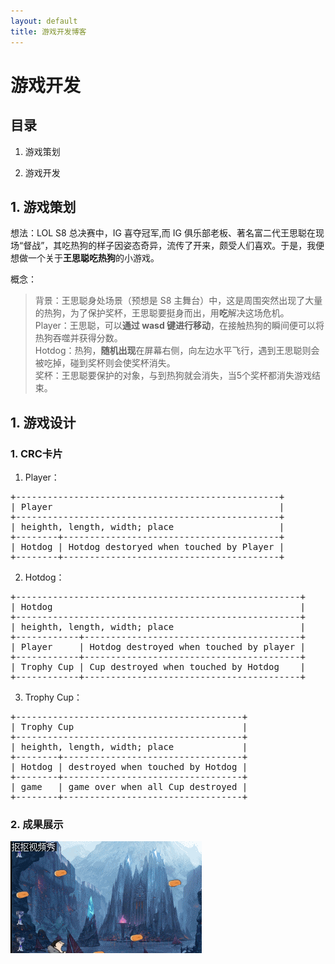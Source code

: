 ```yaml
---
layout: default
title: 游戏开发博客
---
```


# 游戏开发

## 目录

1. 游戏策划

2. 游戏开发

## 1. 游戏策划

想法：LOL S8 总决赛中，IG 喜夺冠军,而 IG 俱乐部老板、著名富二代王思聪在现场“督战”，其吃热狗的样子因姿态奇异，流传了开来，颇受人们喜欢。于是，我便想做一个关于**王思聪吃热狗**的小游戏。

概念：  
> 背景：王思聪身处场景（预想是 S8 主舞台）中，这是周围突然出现了大量的热狗，为了保护奖杯，王思聪要挺身而出，用**吃**解决这场危机。  
> Player：王思聪，可以**通过 wasd 键进行移动**，在接触热狗的瞬间便可以将热狗吞噬并获得分数。  
> Hotdog：热狗，**随机出现**在屏幕右侧，向左边水平飞行，遇到王思聪则会被吃掉，碰到奖杯则会使奖杯消失。  
> 奖杯：王思聪要保护的对象，与到热狗就会消失，当5个奖杯都消失游戏结束。

## 1. 游戏设计

### 1. CRC卡片

1. Player：  
<pre>
+--------------------------------------------------+  
| Player                                           |  
+--------------------------------------------------+
| heighth, length, width; place                    |
+--------+-----------------------------------------+
| Hotdog | Hotdog destoryed when touched by Player |
+--------+-----------------------------------------+
</pre>

2. Hotdog：  
<pre>
+------------------------------------------------------+  
| Hotdog                                               |  
+------------------------------------------------------+
| heighth, length, width; place                        |
+------------+-----------------------------------------+
| Player     | Hotdog destroyed when touched by player |
+------------+-----------------------------------------+
| Trophy Cup | Cup destroyed when touched by Hotdog    |
+------------+-----------------------------------------+
</pre>

3. Trophy Cup：  
<pre>
+-------------------------------------------+  
| Trophy Cup                                |  
+-------------------------------------------+
| heighth, length, width; place             |
+--------+----------------------------------+
| Hotdog | destroyed when touched by Hotdog |
+--------+----------------------------------+
| game   | game over when all Cup destroyed |
+--------+----------------------------------+
</pre>

### 2. 成果展示

![](../images/lab08/final.gif)